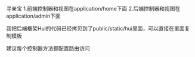 寻亲宝
1.前端控制器和视图在application/home下面
2.后端控制器和视图在application/admin下面

我把后端框架Hui的代码已经拷贝到了public/static/hui里面，可以直接在里面复制模板

建议每个控制器方法都配置路由访问
